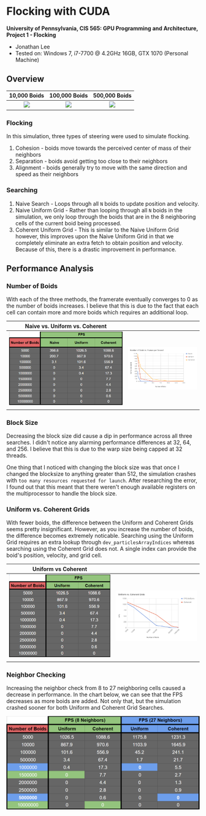 # Flocking with CUDA

**University of Pennsylvania, CIS 565: GPU Programming and Architecture,
Project 1 - Flocking**

* Jonathan Lee
* Tested on: Windows 7, i7-7700 @ 4.2GHz 16GB, GTX 1070 (Personal Machine)

## Overview

| 10,000 Boids | 100,000 Boids| 500,000 Boids|
| :---:        |     :---:      |          :---: |
| ![](images/flock.gif)     | ![](images/100000.gif)      | ![](images/500000.gif)      |

### Flocking 
In this simulation, three types of steering were used to simulate flocking. 
1. Cohesion - boids move towards the perceived center of mass of their neighbors
2. Separation - boids avoid getting too close to their neighbors
3. Alignment - boids generally try to move with the same direction and speed as their neighbors

### Searching
1. Naive Search - Loops through all `N` boids to update position and velocity.
2. Naive Uniform Grid - Rather than looping through all `N` boids in the simulation, we only loop through the boids that are in the 8 neighboring cells of the current boid being processed.
3. Coherent Uniform Grid - This is similar to the Naive Uniform Grid however, this improves upon the Naive Uniform Grid in that we completely eliminate an extra fetch to obtain position and velocity. Because of this, there is a drastic improvement in performance.

## Performance Analysis
### Number of Boids 

With each of the three methods, the framerate eventually converges to 0 as the number of boids increases. I believe that this is due to the fact that each cell can contain more and more boids which requires an additional loop.

|   Naive vs. Uniform vs. Coherent |  |
| :---:        |     :---:      | 
| ![](images/boidvsfpsdata.png)     | ![](images/boidvsfps.png)     |
|   |  |

### Block Size 
Decreasing the block size did cause a dip in performance across all three searches. I didn't notice any alarming performance differences at 32, 64, and 256. I believe that this is due to the warp size being capped at 32 threads. 

One thing that I noticed with changing the block size was that once I changed the blocksize to anything greater than 512, the simulation crashes with `too many resources requested for launch`. After researching the error, I found out that this meant that there weren't enough available registers on the multiprocessor to handle the block size.  

### Uniform vs. Coherent Grids
With fewer boids, the difference between the Uniform and Coherent Grids seems pretty insignificant. However, as you increase the number of boids, the difference becomes extremely noticable. Searching using the Uniform Grid requires an extra lookup through `dev_particlesArrayIndices` whereas searching using the Coherent Grid does not. A single index can provide the boid's position, velocity, and grid cell. 

|   Uniform vs Coherent    | |
| :---:        |     :---:      | 
| ![](images/uniformvscoherentdata.png)     | ![](images/uniformvscoherent.png)      |
|   |  |

### Neighbor Checking
Increasing the neighbor check from 8 to 27 neighboring cells caused a decrease in performance. In the chart below, we can see that the FPS decreases as more boids are added. Not only that, but the simulation crashed sooner for both Uniform and Coherent Grid Searches.

![](images/neighbors.png)



